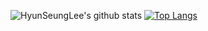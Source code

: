 ![HyunSeungLee's github stats](https://github-readme-stats.vercel.app/api?username=hslrock&show_icons=true&theme=radical)
[![Top Langs](https://github-readme-stats.vercel.app/api/top-langs/?username=hslrock&layout=compact)](https://github.com/anuraghazra/github-readme-stats)
